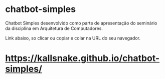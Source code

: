 # chatbot-simples

Chatbot Simples desenvolvido como parte de apresentação do seminário da disciplina em Arquitetura de Computadores.

Link abaixo, so clicar ou copiar e colar na URL do seu navegador.

# https://kallsnake.github.io/chatbot-simples/
